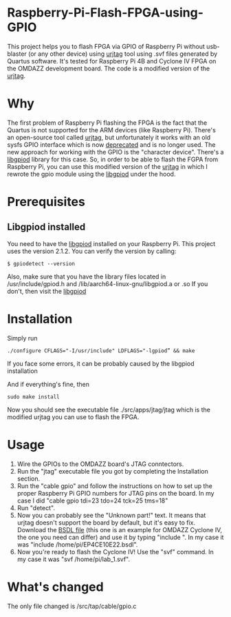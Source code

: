 # Raspberry-Pi-Flash-FPGA-using-GPIO

This project helps you to flash FPGA via GPIO of Raspberry Pi without usb-blaster (or any other device) using [urjtag](https://sourceforge.net/projects/urjtag/) tool using .svf files generated by Quartus software.
It's tested for Raspberry Pi 4B and Cyclone IV FPGA on the OMDAZZ development board.
The code is a modified version of the [urjtag](https://sourceforge.net/projects/urjtag/).

# Why

The first problem of Raspberry Pi flashing the FPGA is the fact that the Quartus is not supported for the ARM devices (like Raspberry Pi).
There's an open-source tool called [urjtag](https://sourceforge.net/projects/urjtag/), but unfortunately it works with an old sysfs GPIO interface which is now [deprecated](https://www.thegoodpenguin.co.uk/blog/stop-using-sys-class-gpio-its-deprecated/) and is no longer used. The new approach for working with the GPIO is the "character device". There's a [libgpiod](https://github.com/brgl/libgpiod/blob/master/README) library for this case.
So, in order to be able to flash the FGPA from Raspberry Pi, you can use this modified version of the [urjtag](https://sourceforge.net/projects/urjtag/) in which I rewrote the gpio module using the [libgpiod](https://github.com/brgl/libgpiod/blob/master/README) under the hood.

# Prerequisites

## Libgpiod installed

You need to have the [libgpiod](https://github.com/brgl/libgpiod/blob/master/README) installed on your Raspberry Pi. This project uses the version 2.1.2. You can verify the version by calling:

```
$ gpiodetect --version
```

Also, make sure that you have the library files located in /usr/include/gpiod.h and /lib/aarch64-linux-gnu/libgpiod.a or .so
If you don't, then visit the [libgpiod](https://github.com/brgl/libgpiod/blob/master/README)

# Installation

Simply run

```
./configure CFLAGS="-I/usr/include" LDFLAGS="-lgpiod” && make
```

If you face some errors, it can be probably caused by the libgpiod installation

And if everything's fine, then

```
sudo make install
```

Now you should see the executable file ./src/apps/jtag/jtag which is the modified urjtag you can use to flash the FPGA.

# Usage

1. Wire the GPIOs to the OMDAZZ board's JTAG conntectors.
2. Run the "jtag" executable file you got by completing the Installation section.
3. Run the "cable gpio" and follow the instructions on how to set up the proper Raspberry Pi GPIO numbers for JTAG pins on the board. In my case I did "cable gpio tdi=23 tdo=24 tck=25 tms=18"
4. Run "detect".
5. Now you can probably see the "Unknown part!" text. It means that urjtag doesn't support the board by default, but it's easy to fix. Download the [BSDL file](https://bsdl.info/download.htm?sid=4613df0d1112445b88ca59b002289d77) (this one is an example for OMDAZZ Cyclone IV, the one you need can differ) and use it by typing "include <PATH>". In my case it was "include /home/pi/EP4CE10E22.bsdl".
6. Now you're ready to flash the Cyclone IV! Use the "svf" command. In my case it was "svf /home/pi/lab_1.svf".

# What's changed

The only file changed is /src/tap/cable/gpio.c
